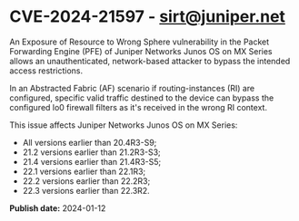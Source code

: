 # CVE-2024-21597 - sirt@juniper.net


An Exposure of Resource to Wrong Sphere vulnerability in the Packet Forwarding Engine (PFE) of Juniper Networks Junos OS on MX Series allows an unauthenticated, network-based attacker to bypass the intended access restrictions.

In an Abstracted Fabric (AF) scenario if routing-instances (RI) are configured, specific valid traffic destined to the device can bypass the configured lo0 firewall filters as it's received in the wrong RI context.

This issue affects Juniper Networks Junos OS on MX Series:



  *  All versions earlier than 20.4R3-S9;
  *  21.2 versions earlier than 21.2R3-S3;
  *  21.4 versions earlier than 21.4R3-S5;
  *  22.1 versions earlier than 22.1R3;
  *  22.2 versions earlier than 22.2R3;
  *  22.3 versions earlier than 22.3R2.








**Publish date:** 2024-01-12
